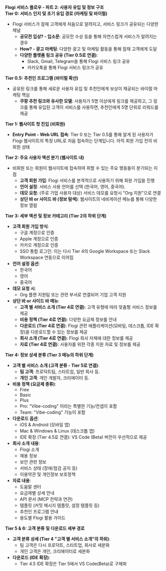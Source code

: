 **Flogi 서비스 플로우 \- 파트 2: 사용자 유입 및 정보 구조**  
**Tier 0: 서비스 인지 및 초기 유입 경로 (마케팅 및 바이럴)**

* Flogi 서비스가 잠재 고객에게 처음으로 알려지고, 서비스 링크가 공유되는 다양한 채널  
  * **공모전 입상? \- 입소문**: 공모전 수상 등을 통해 자연스럽게 서비스가 알려지는 경우  
  * **How? \- 광고 마케팅**: 다양한 광고 및 마케팅 활동을 통해 잠재 고객에게 도달  
  * **다양한 플랫폼 링크 공유 (Tier 0.5로 연결)**:  
    * Slack, Gmail, Telegram을 통해 Flogi 서비스 링크 공유  
    * 카카오톡을 통해 Flogi 서비스 링크가 공유

**Tier 0.5: 추천인 프로그램 (바이럴 확산)**

* 공유된 링크를 통해 새로운 사용자 유입 및 추천인에게 보상이 제공되는 바이럴 마케팅 핵심   
  * **쿠팡 추천 링크와 유사한 모델**: 사용자가 5명 이상에게 링크를 제공하고, 그 링크를 통해 유입된 고객이 서비스를 사용하면, 추천인에게 5명 단위로 리워드를 제공

**Tier 1: 웹사이트 첫 진입 (비회원)**

* **Entry Point \- Web URL 접속**: Tier 0 또는 Tier 0.5를 통해 알게 된 사용자가 Flogi 웹사이트의 특정 URL로 처음 접속하는 단계입니다. 아직 회원 가입 전의 비회원 상태

**Tier 2: 주요 사용자 액션 분기 (웹사이트 내)**

* 비회원 또는 회원이 웹사이트에 접속하여 취할 수 있는 주요 행동들이 분기되는 지점  
  * **고객 회원 가입**: Flogi 서비스를 본격적으로 사용하기 위해 회원 가입을 진행  
  * **언어 설정**: 서비스 사용 언어를 선택 (한국어, 영어, 중국어).  
  * **데모 요청**: (주로 기업 사용자 대상) 서비스 데모를 요청시 "Org 지원"으로 연결  
  * **상단 바 or 사이드 바 (정보 탐색)**: 웹사이트의 네비게이션 메뉴를 통해 다양한 정보 열람 

**Tier 3: 세부 액션 및 정보 카테고리 (Tier 2의 하위 단계)**

* **고객 회원 가입 방식**:  
  * 구글 계정으로 인증  
  * Apple 계정으로 인증  
  * 카카오 계정으로 인증  
  * SSO 통합 로그인: 이는 다시 Tier 4의 Google Workspace 또는 Slack Workspace 연동으로 이어짐  
* **언어 설정 옵션**:  
  * 한국어  
  * 영어  
  * 중국어  
* **데모 요청 시**:  
  * Org 플랜 지원팀 또는 관련 부서로 연결되어 기업 고객 지원  
* **상단 바 or 사이드 바 메뉴**:  
  * **고객 별 서비스 소개 (Tier 4로 연결)**: 고객 유형에 따라 맞춤형 서비스 정보를 제공  
  * **비용 정책 (Tier 4로 연결)**: 다양한 요금제 정보를 안내  
  * **다운로드 (Tier 4로 연결)**: Flogi 관련 애플리케이션(모바일, 데스크톱, IDE 확장)을 다운로드할 수 있는 정보를 제공  
  * **회사 소개 (Tier 4로 연결)**: Flogi 회사 자체에 대한 정보를 제공  
  * **자료 (Tier 4로 연결)**: 사용자를 위한 각종 지원 자료 및 정보를 제공

**Tier 4: 정보 상세 분류 (Tier 3 메뉴의 하위 단계)**

* **고객 별 서비스 소개 (고객 분류 \- Tier 5로 연결)**:  
  * **팀 고객**: 프로덕트팀, 스타트업, 일반 회사 등.  
  * **개인 고객**: 개인 개발자, 크리에이터 등.  
* **비용 정책 (요금제 종류)**:  
  * Free  
  * Basic  
  * Plus  
  * Pro: "Vibe-coding" 이라는 특별한 기능/컨셉이 포함  
  * Team: "Vibe-coding" 기능이 포함  
* **다운로드 옵션**:  
  * iOS & Android (모바일 앱)  
  * Mac & Windows & Linux (데스크톱 앱)  
  * IDE 확장 (Tier 4.5로 연결): VS Code (Beta) 버전이 우선적으로 제공  
* **회사 소개 내용**:  
  * Flogi 소개  
  * 채용 정보  
  * 보안 관련 정보  
  * 서비스 상태 (장애/점검 공지 등)  
  * 이용약관 및 개인정보 보호정책  
* **자료 내용**:  
  * 도움말 센터  
  * 요금제별 상세 안내  
  * API 문서 (MCP 전략과 연관)  
  * 템플릿 (커밋 메시지 템플릿, 설정 템플릿 등)  
  * 추천인 프로그램 안내  
  * 용도별 Flogi 활용 가이드

**Tier 5 & 6: 고객 분류 및 다운로드 세부 경로**

* **고객 분류 상세 (Tier 4 "고객 별 서비스 소개"의 하위)**:  
  * 팀 고객은 다시 프로덕트, 스타트업, 회사로 세분화  
  * 개인 고객은 개인, 크리에이터로 세분화  
* **다운로드 (IDE 확장)**:  
  * Tier 4.5 IDE 확장은 Tier 5에서 VS Code(Beta)로 구체화

